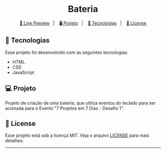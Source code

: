 <h1 align="center">
  Bateria
</h1>

<p align="center">
  <a href="https://brunoh-bateria.netlify.app">🔗 Live Preview</a>&nbsp;&nbsp;&nbsp;|&nbsp;&nbsp;&nbsp;
  <a href="#-projeto">🖥️ Projeto</a>&nbsp;&nbsp;&nbsp;|&nbsp;&nbsp;&nbsp;
  <a href="#-tecnologias">🚀 Tecnologias</a>&nbsp;&nbsp;&nbsp;|&nbsp;&nbsp;&nbsp;
  <a href="#-license">📝 License</a>

## 🚀 Tecnologias

Esse projeto foi desenvolvido com as seguintes tecnologias:

- HTML
- CSS
- JavaScript

## 💻 Projeto

Projeto de criação de uma bateria, que utiliza eventos do teclado para ser acionada para o Evento "7 Projetos em 7 Dias - Desafio 1".

## 📝 License

Esse projeto está sob a licença MIT. Veja o arquivo [LICENSE](LICENSE) para mais detalhes.

---
